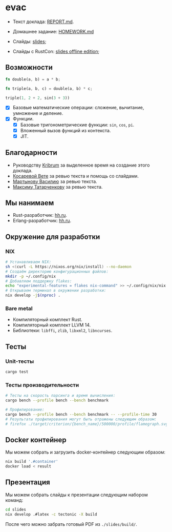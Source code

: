 # evac

- Текст доклада: [REPORT.md](./REPORT.md).
- Домашнее задание: [HOMEWORK.md](./HOMEWORK.md)

- Слайды: [slides](https://github.com/npatsakula/rustcon_2022/releases/download/v0.1.0/rustcon_2022_parse_jit.pdf);
- Cлайды с RustCon: [slides offline edition](https://github.com/npatsakula/rustcon_2022/releases/download/v0.1.0/rustcon_2022_parse_jit_oflline_edition.pdf);

## Возможности

```rust
fn double(a, b) = a * b;

fn triple(a, b, c) = double(a, b) * c;

triple(1, 2 + 2, sin(3 + 3))
```

- [x] Базовые математические операции: сложение, вычитание, умножение и деление.
- [x] Функции.
    - [x] Базовые тригонометрические функции: `sin`, `cos`, `pi`.
    - [x] Вложенный вызов функций из контекста.
    - [x] JIT.

## Благодарности

* Руководству [Kribrum](https://kribrum.ru/) за выделенное время на создание этого
  доклада.
* [Косаревой Вете](https://github.com/veta666) за ревью текста и помощь со слайдами.
* [Мартынову Василию](https://github.com/VasilyMartynov) за ревью текста.
* [Максиму Татарченкову](https://github.com/maxwase) за ревью текста.

## Мы нанимаем

* Rust-разработчик: [hh.ru](https://hh.ru/vacancy/46951717).
* Erlang-разработчик: [hh.ru](https://hh.ru/vacancy/71992600).

## Окружение для разработки

### NIX

```bash
# Устанавливаем NIX:
sh <(curl -L https://nixos.org/nix/install) --no-daemon
# Создаём директорию конфигурационных файлов:
mkdir -p ~/.config/nix
# Добавляем поддержку flakes:
echo "experimental-features = flakes nix-command" >> ~/.config/nix/nix.conf 
# Открываем терминал в окружении разработки:
nix develop -j$(nproc) .
```

### Bare metal

* Компиляторный комплект Rust.
* Компиляторный комплект LLVM 14.
* Библиотеки: `libffi`, `zlib`, `libxml2`, `libncurses`.

## Тесты

### Unit-тесты

```bash
cargo test
```

### Тесты производительности

```bash
# Тесты на скорость парсинга и время вычисления:
cargo bench --profile bench --bench benchmark

# Профилирование:
cargo bench --profile bench --bench benchmark -- --profile-time 30
# Результаты профилирования могут быть отражены следующим образом:
# firefox ./target/criterion/{bench_name}/500000/profile/flamegraph.svg
```

## Docker контейнер

Мы можем собрать и загрузить docker-контейнер следующим образом:

```bash
nix build '.#container'
docker load < result
```

## Презентация

Мы можем собрать слайды к презентации следующим набором команд:

```bash
cd slides
nix develop .#latex -c tectonic -X build
```

После чего можно забрать готовый PDF из `./slides/build/`.